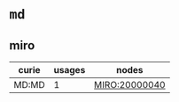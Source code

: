 # `md`

## miro

| curie   |   usages | nodes                                                         |
|---------|----------|---------------------------------------------------------------|
| MD:MD   |        1 | [MIRO:20000040](http://purl.obolibrary.org/obo/MIRO_20000040) |

